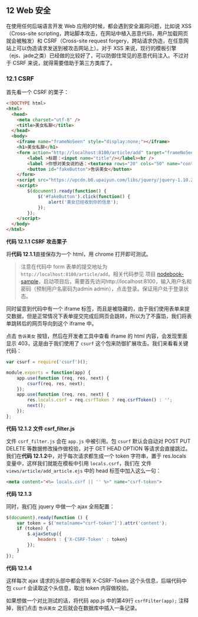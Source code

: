 ## 12 Web 安全

在使用任何后端语言开发 Web 应用的时候，都会遇到安全漏洞问题，比如说 XSS （Cross-site scripting，跨站脚本攻击，在网站中植入恶意代码，用户加载网页就会被触发）和 CSRF（Cross-site request forgery，跨站请求伪造，在任意网站上可以伪造请求发送到被攻击网站上）。对于 XSS 来说，现行的模板引擎（ejs、jade之类）已经做的比较好了，可以防御住常见的恶意代码注入。不过对于 CSRF 来说，就得需要借助于第三方类库了。

### 12.1 CSRF

首先看一个 CSRF 的栗子：

```html
<!DOCTYPE html>
<html>
  <head>
    <meta charset="utf-8" />
    <title>美女私聊</title>
  </head>
  <body>
    <iframe name="frameNoSeen" style="display:none;"></iframe>
    <h1>美女私聊</h1>
    <form action="http://localhost:8100/article/add" target="frameNoSeen" method="post" id="js-article-add">
        <label >标题：<input name="title"/></label><br />
        <label >你想对美女说的话：<textarea rows="20" cols="50" name="content"></textarea></label><br />
        <button id="fakeButton">告诉美女</button>
    </form>
    <script src="https://upcdn.b0.upaiyun.com/libs/jquery/jquery-1.10.2.min.js" type="text/javascript"></script>
    <script>
        $(document).ready(function() {
            $('#fakeButton').click(function() {
                alert('美女已经收到你的信息');
            });
        });
    </script>
  </body>
</html>
```

**代码 12.1.1 CSRF 攻击栗子**

将**代码 12.1.1**直接保存为一个 html，用 chrome 打开即可测试。

> 注意在代码中 form 表单的提交地址为 `http://localhost:8100/article/add`，相关代码参见 项目 [nodebook-sample](https://github.com/yunnysunny/nodebook-sample/tree/master/chapter12)，启动项目后，需要首先访问http://localhost:8100，输入用户名和密码（预制用户名密码为admin admin），点击登录。保证用户处于登录状态。 

同时留意到代码中有一个 iframe 标签，而且是被隐藏的，由于我们使用表单来提交数据，但是正常情况下表单提交完成后网页会跳转，所以为了不露馅，我们将表单跳转后的网页导向到这个 iframe 中。

点击 `告诉美女` 按钮，然后在开发者工具中查看 iframe 的 html 内容，会发现里面显示 403，这是由于我们使用了  `csurf` 这个包来防御扩展攻击。我们来看看关键代码：

```javascript
var csurf = require('csurf')();

module.exports = function(app) {
    app.use(function (req, res, next) {
        csurf(req, res, next);
    });
    app.use(function (req, res, next) {
        res.locals.csrf = req.csrfToken ? req.csrfToken() : '';
        next();
    });
};
```

**代码 12.1.2 文件 csrf_filter.js**

文件 `csrf_filter.js` 会在 `app.js` 中被引用。包 `csurf` 默认会自动对 POST PUT DELETE 等数据修改操作做校验，对于 GET HEAD OPTION 等请求会直接跳过。我们在**代码 12.1.2**中，对于每次请求都生成一个 token 字符串，置于 res.locals 变量中，这样我们就能在模板中引用 `locals.csrf`，我们在 文件 `views/article/add_article.ejs` 中的 head 标签中加入这么一句：

```html
<meta content="<%= locals.csrf || '' %>" name="csrf-token">
```

**代码 12.1.3**

同时，我们在 jquery 中做一个 ajax 全局配置：

```javascript
$(document).ready(function () {
    var token = $('meta[name="csrf-token"]').attr('content');
    if (token) {
        $.ajaxSetup({
            headers : {'X-CSRF-Token' : token}
        });
    }
});
```

**代码 12.1.4**

这样每次 ajax 请求的头部中都会带有 X-CSRF-Token 这个头信息，后端代码中包 `csurf` 会读取这个头信息，取出 token 内容做校验。

如果想做一个对比测试的话，将代码 app.js 中的第49行 `csrfFilter(app);` 注释掉，我们点击 `告诉美女` 之后就会在数据库中插入一条记录。
